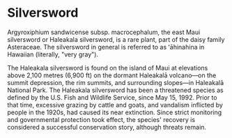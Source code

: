 <param ve-config title="Silversword" author="Ashanti Shih" layout="vertical" banner="https://upload.wikimedia.org/wikipedia/commons/thumb/8/88/Haleakala-Silversword-Hawaii.jpg/1280px-Haleakala-Silversword-Hawaii.jpg">

# Silversword

Argyroxiphium sandwicense subsp. macrocephalum, the east Maui silversword or Haleakala silversword, is a rare plant, part of the daisy family Asteraceae. The silversword in general is referred to as ʻāhinahina in Hawaiian (literally, "very gray").
<param ve-image url="https://upload.wikimedia.org/wikipedia/commons/8/84/Argyroxiphium_sandwicense_Haleakala.jpg">

The Haleakala silversword is found on the island of Maui at elevations above 2,100 metres (6,900 ft) on the dormant Haleakalā volcano—on the summit depression, the rim summits, and surrounding slopes—in Haleakalā National Park. The Haleakala silversword has been a threatened species as defined by the U.S. Fish and Wildlife Service, since May 15, 1992. Prior to that time, excessive grazing by cattle and goats, and vandalism inflicted by people in the 1920s, had caused its near extinction. Since strict monitoring and governmental protection took effect, the species' recovery is considered a successful conservation story, although threats remain.
